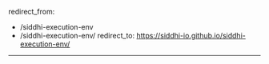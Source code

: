 redirect_from:
  - /siddhi-execution-env
  - /siddhi-execution-env/
redirect_to: https://siddhi-io.github.io/siddhi-execution-env/
---
